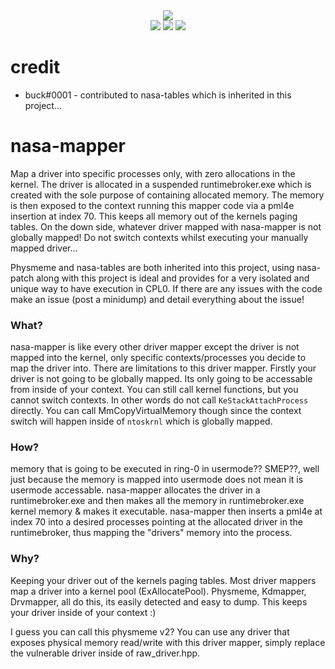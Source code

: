 <div align="center">
    <div>
        <img src="https://githacks.org/xerox/nasa-mapper/-/raw/baa56396025feca63e9fa85b7fc8c89efa34b45a/img/mapped.png"/>
    </div>
    <img src="https://githacks.org/xerox/nasa-mapper/-/raw/baa56396025feca63e9fa85b7fc8c89efa34b45a/img/AMD-supported-green.svg"/>
    <img src="https://githacks.org/xerox/nasa-mapper/-/raw/baa56396025feca63e9fa85b7fc8c89efa34b45a/img/Intel-supported-green.svg"/>
    <img src="https://githacks.org/xerox/nasa-mapper/-/raw/baa56396025feca63e9fa85b7fc8c89efa34b45a/img/Windows%2010-Supported-green.svg"/>
</div>

# credit

* buck#0001 - contributed to nasa-tables which is inherited in this project...

# nasa-mapper

Map a driver into specific processes only, with zero allocations in the kernel. The driver is allocated in a suspended runtimebroker.exe which is created with the sole
purpose of containing allocated memory. The memory is then exposed to the context running this mapper code via a pml4e insertion at index 70. This keeps all memory
out of the kernels paging tables. On the down side, whatever driver mapped with nasa-mapper is not globally mapped! Do not switch contexts whilst executing
your manually mapped driver...

Physmeme and nasa-tables are both inherited into this project, using nasa-patch along with this project is ideal and provides for a very isolated and unique way to 
have execution in CPL0. If there are any issues with the code make an issue (post a minidump) and detail everything about the issue!

### What?

nasa-mapper is like every other driver mapper except the driver is not mapped into the kernel, only specific contexts/processes you decide to map the driver into.
There are limitations to this driver mapper. Firstly your driver is not going to be globally mapped. Its only going to be accessable from inside of your context. 
You can still call kernel functions, but you cannot switch contexts. In other words do not call `KeStackAttachProcess` directly. You can call MmCopyVirtualMemory though
since the context switch will happen inside of `ntoskrnl` which is globally mapped.

### How?

memory that is going to be executed in ring-0 in usermode?? SMEP??, well just because the memory is mapped into usermode does not mean it is usermode accessable. nasa-mapper allocates
the driver in a runtimebroker.exe and then makes all the memory in runtimebroker.exe kernel memory & makes it executable. nasa-mapper then inserts a pml4e at index 70 into a desired
processes pointing at the allocated driver in the runtimebroker, thus mapping the "drivers" memory into the process.

### Why?

Keeping your driver out of the kernels paging tables. Most driver mappers map a driver into a kernel pool (ExAllocatePool). Physmeme, Kdmapper, Drvmapper, all do this, its easily
detected and easy to dump. This keeps your driver inside of your context :)

I guess you can call this physmeme v2? You can use any driver that exposes physical memory read/write with this driver mapper, simply replace the vulnerable driver inside of raw_driver.hpp.
